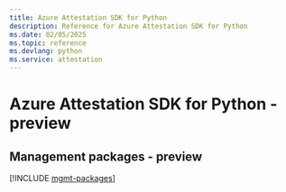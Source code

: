 ```yaml
---
title: Azure Attestation SDK for Python
description: Reference for Azure Attestation SDK for Python
ms.date: 02/05/2025
ms.topic: reference
ms.devlang: python
ms.service: attestation
---
```

# Azure Attestation SDK for Python - preview

## Management packages - preview
[!INCLUDE [mgmt-packages](attestation-mgmt-index.md)]